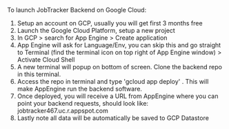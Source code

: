 To launch JobTracker Backend on Google Cloud: 

1. Setup an account on GCP, usually you will get first 3 months free 
2. Launch the Google Cloud Platform, setup a new project 
3. In GCP > search for App Engine > Create  application
4. App Engine will ask for Language/Env, you can skip this and go straight to Terminal (find the terminal icon on top right of App Engine window) > Activate Cloud Shell 
5. A new terminal will popup on bottom of screen. Clone the backend repo in this terminal. 
6. Access the repo in terminal and type 'gcloud app deploy' . This will make AppEngine run the backend software.
7. Once deployed, you will receive a URL from AppEngine where you can point your backend requests, should look like: jobtracker467.uc.r.appspot.com 
8. Lastly note all data will be automatically be saved to GCP Datastore 

